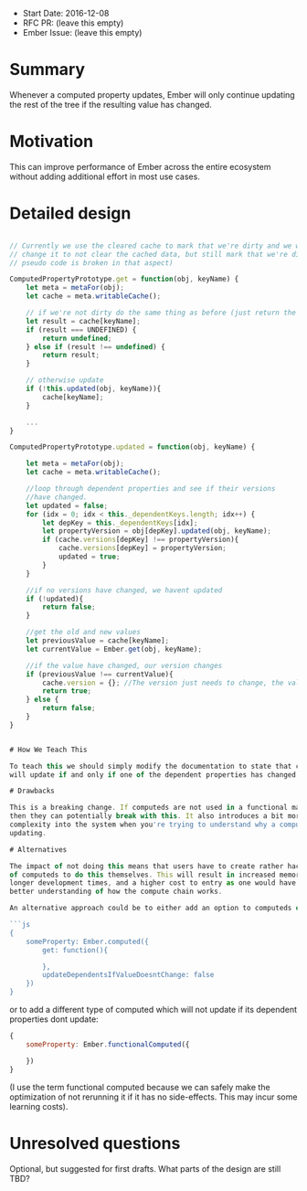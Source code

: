 - Start Date: 2016-12-08
- RFC PR: (leave this empty)
- Ember Issue: (leave this empty)

# Summary

Whenever a computed property updates, Ember will only continue updating the
rest of the tree if the resulting value has changed.

# Motivation

This can improve performance of Ember across the entire ecosystem without
adding additional effort in most use cases.

# Detailed design

```js

// Currently we use the cleared cache to mark that we're dirty and we would need to
// change it to not clear the cached data, but still mark that we're dirty (so this
// pseudo code is broken in that aspect)

ComputedPropertyPrototype.get = function(obj, keyName) {
	let meta = metaFor(obj);
	let cache = meta.writableCache();

	// if we're not dirty do the same thing as before (just return the data)
	let result = cache[keyName];
	if (result === UNDEFINED) {
		return undefined;
	} else if (result !== undefined) {
		return result;
	}

	// otherwise update
	if (!this.updated(obj, keyName)){
		cache[keyName];
	}

	...
}

ComputedPropertyPrototype.updated = function(obj, keyName) {

	let meta = metaFor(obj);
	let cache = meta.writableCache();

	//loop through dependent properties and see if their versions
	//have changed.
	let updated = false;
	for (idx = 0; idx < this._dependentKeys.length; idx++) {
		let depKey = this._dependentKeys[idx];
		let propertyVersion = obj[depKey].updated(obj, keyName);
		if (cache.versions[depKey] !== propertyVersion){
			cache.versions[depKey] = propertyVersion;
			updated = true;
		}
	}

	//if no versions have changed, we havent updated
	if (!updated){
		return false;
	}

	//get the old and new values
	let previousValue = cache[keyName];
	let currentValue = Ember.get(obj, keyName);

	//if the value have changed, our version changes
	if (previousValue !== currentValue){
		cache.version = {}; //The version just needs to change, the value doesnt actually matter
		return true;
	} else {
		return false;
	}
}


# How We Teach This

To teach this we should simply modify the documentation to state that computed
will update if and only if one of the dependent properties has changed.

# Drawbacks

This is a breaking change. If computeds are not used in a functional manner,
then they can potentially break with this. It also introduces a bit more
complexity into the system when you're trying to understand why a computed isnt
updating.

# Alternatives

The impact of not doing this means that users have to create rather hacky versions
of computeds to do this themselves. This will result in increased memory usage,
longer development times, and a higher cost to entry as one would have to have a
better understanding of how the compute chain works.

An alternative approach could be to either add an option to computeds of the form:

```js
{
	someProperty: Ember.computed({
		get: function(){

		},
		updateDependentsIfValueDoesntChange: false
	})
}
```

or to add a different type of computed which will not update if its dependent properties
dont update:

```js
{
	someProperty: Ember.functionalComputed({

	})
}
```

(I use the term functional computed because we can safely make the optimization of not
rerunning it if it has no side-effects. This may incur some learning costs). 

# Unresolved questions

Optional, but suggested for first drafts. What parts of the design are still
TBD?
